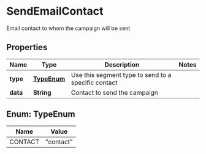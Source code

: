 

# SendEmailContact

Email contact to whom the campaign will be sent

## Properties

| Name | Type | Description | Notes |
|------------ | ------------- | ------------- | -------------|
|**type** | [**TypeEnum**](#TypeEnum) | Use this segment type to send to a specific contact |  |
|**data** | **String** | Contact to send the campaign |  |



## Enum: TypeEnum

| Name | Value |
|---- | -----|
| CONTACT | &quot;contact&quot; |




